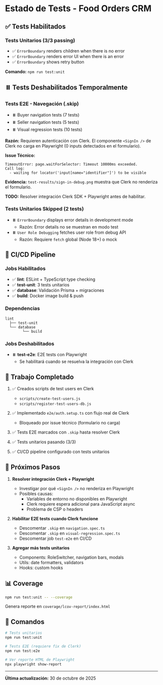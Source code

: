 # Estado de Tests - Food Orders CRM

## ✅ Tests Habilitados

### Tests Unitarios (3/3 passing)
- ✅ `ErrorBoundary` renders children when there is no error
- ✅ `ErrorBoundary` renders error UI when there is an error  
- ✅ `ErrorBoundary` shows retry button

**Comando:** `npm run test:unit`

## ⏸️ Tests Deshabilitados Temporalmente

### Tests E2E - Navegación (.skip)
- ⏸️ Buyer navigation tests (7 tests)
- ⏸️ Seller navigation tests (5 tests)
- ⏸️ Visual regression tests (10 tests)

**Razón:** Requieren autenticación con Clerk. El componente `<SignIn />` de Clerk no carga en Playwright (0 inputs detectados en el formulario).

**Issue Técnico:**
```
TimeoutError: page.waitForSelector: Timeout 10000ms exceeded.
Call log:
  - waiting for locator('input[name="identifier"]') to be visible
```

**Evidencia:** `test-results/sign-in-debug.png` muestra que Clerk no renderiza el formulario.

**TODO:** Resolver integración Clerk SDK + Playwright antes de habilitar.

### Tests Unitarios Skipped (2 tests)
- ⏸️ `ErrorBoundary` displays error details in development mode
  - Razón: Error details no se muestran en modo test
- ⏸️ `User Role Debugging` fetches user role from debug API
  - Razón: Requiere `fetch` global (Node 18+) o mock

## 🔄 CI/CD Pipeline

### Jobs Habilitados
- ✅ **lint**: ESLint + TypeScript type checking
- ✅ **test-unit**: 3 tests unitarios
- ✅ **database**: Validación Prisma + migraciones
- ✅ **build**: Docker image build & push

### Dependencias
```
lint
  ├── test-unit
  └── database
        └── build
```

### Jobs Deshabilitados
- ⏸️ **test-e2e**: E2E tests con Playwright
  - Se habilitará cuando se resuelva la integración con Clerk

## 📝 Trabajo Completado

1. ✅ Creados scripts de test users en Clerk
   - `scripts/create-test-users.js`
   - `scripts/register-test-users-db.js`
   
2. ✅ Implementado `e2e/auth.setup.ts` con flujo real de Clerk
   - Bloqueado por issue técnico (formulario no carga)
   
3. ✅ Tests E2E marcados con `.skip` hasta resolver Clerk

4. ✅ Tests unitarios pasando (3/3)

5. ✅ CI/CD pipeline configurado con tests unitarios

## 🎯 Próximos Pasos

1. **Resolver integración Clerk + Playwright**
   - Investigar por qué `<SignIn />` no renderiza en Playwright
   - Posibles causas:
     - Variables de entorno no disponibles en Playwright
     - Clerk requiere espera adicional para JavaScript async
     - Problema de CSP o headers

2. **Habilitar E2E tests cuando Clerk funcione**
   - Descomentar `.skip` en `navigation.spec.ts`
   - Descomentar `.skip` en `visual-regression.spec.ts`
   - Descomentar job `test-e2e` en CI/CD

3. **Agregar más tests unitarios**
   - Components: RoleSwitcher, navigation bars, modals
   - Utils: date formatters, validators
   - Hooks: custom hooks

## 📊 Coverage

```bash
npm run test:unit -- --coverage
```

Genera reporte en `coverage/lcov-report/index.html`

## 🚀 Comandos

```bash
# Tests unitarios
npm run test:unit

# Tests E2E (requiere fix de Clerk)
npm run test:e2e

# Ver reporte HTML de Playwright
npx playwright show-report
```

---

**Última actualización:** 30 de octubre de 2025
